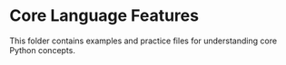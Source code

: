 # Core Language Features

This folder contains examples and practice files for understanding core Python concepts.
